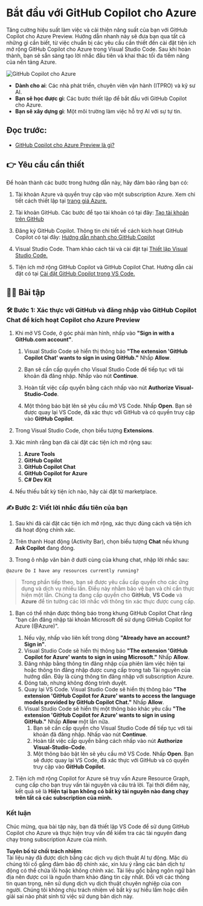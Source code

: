 # Bắt đầu với GitHub Copilot cho Azure

Tăng cường hiệu suất làm việc và cải thiện năng suất của bạn với GitHub Copilot cho Azure Preview. Hướng dẫn nhanh này sẽ đưa bạn qua tất cả những gì cần biết, từ việc chuẩn bị các yêu cầu cần thiết đến cài đặt tiện ích mở rộng GitHub Copilot cho Azure trong Visual Studio Code. Sau khi hoàn thành, bạn sẽ sẵn sàng tạo lời nhắc đầu tiên và khai thác tối đa tiềm năng của nền tảng Azure.

![GitHub Copilot cho Azure](../../../06-Using-GitHub-Copilot-for-Azure-to-Deploy-to-Cloud/images/intro.gif "GitHub Copilot cho Azure")

- **Dành cho ai**: Các nhà phát triển, chuyên viên vận hành (ITPRO) và kỹ sư AI.  
- **Bạn sẽ học được gì**: Các bước thiết lập để bắt đầu với GitHub Copilot cho Azure.  
- **Bạn sẽ xây dựng gì**: Một môi trường làm việc hỗ trợ AI với sự tự tin.

## Đọc trước:
- [GitHub Copilot cho Azure Preview là gì?](https://learn.microsoft.com/azure/developer/github-copilot-azure/introduction)

## 👉 Yêu cầu cần thiết

Để hoàn thành các bước trong hướng dẫn này, hãy đảm bảo rằng bạn có:

1. Tài khoản Azure và quyền truy cập vào một subscription Azure. Xem chi tiết cách thiết lập tại [trang giá Azure.](https://azure.microsoft.com/pricing/purchase-options/azure-account)

2. Tài khoản GitHub. Các bước để tạo tài khoản có tại đây: [Tạo tài khoản trên GitHub](https://docs.github.com/en/get-started/start-your-journey/creating-an-account-on-github)

3. Đăng ký GitHub Copilot. Thông tin chi tiết về cách kích hoạt GitHub Copilot có tại đây: [Hướng dẫn nhanh cho GitHub Copilot](https://docs.github.com/en/copilot/quickstart)

4. Visual Studio Code. Tham khảo cách tải và cài đặt tại [Thiết lập Visual Studio Code.](https://code.visualstudio.com/docs/setup/setup-overview)

5. Tiện ích mở rộng GitHub Copilot và GitHub Copilot Chat. Hướng dẫn cài đặt có tại [Cài đặt GitHub Copilot trong VS Code.](https://marketplace.visualstudio.com/items?itemName=GitHub.copilot)

## 💪🏽 Bài tập

### 🛠 Bước 1: Xác thực với GitHub và đăng nhập vào GitHub Copilot Chat để kích hoạt Copilot cho Azure Preview

1. Khi mở VS Code, ở góc phải màn hình, nhấp vào **"Sign in with a GitHub.com account"**.

    1. Visual Studio Code sẽ hiển thị thông báo **"The extension 'GitHub Copilot Chat' wants to sign in using GitHub."** Nhấp **Allow**.

    1. Bạn sẽ cần cấp quyền cho Visual Studio Code để tiếp tục với tài khoản đã đăng nhập. Nhấp vào nút **Continue**.

    1. Hoàn tất việc cấp quyền bằng cách nhấp vào nút **Authorize Visual-Studio-Code**.

    1. Một thông báo bật lên sẽ yêu cầu mở VS Code. Nhấp **Open**. Bạn sẽ được quay lại VS Code, đã xác thực với GitHub và có quyền truy cập vào **GitHub Copilot**.

1. Trong Visual Studio Code, chọn biểu tượng **Extensions**.

1. Xác minh rằng bạn đã cài đặt các tiện ích mở rộng sau:
    1. **Azure Tools**
    1. **GitHub Copilot**
    1. **GitHub Copilot Chat**
    1. **GitHub Copilot for Azure**
    1. **C# Dev Kit**

1. Nếu thiếu bất kỳ tiện ích nào, hãy cài đặt từ marketplace.

### ✍️ Bước 2: Viết lời nhắc đầu tiên của bạn

1. Sau khi đã cài đặt các tiện ích mở rộng, xác thực đúng cách và tiện ích đã hoạt động chính xác.

1. Trên thanh Hoạt động (Activity Bar), chọn biểu tượng **Chat** nếu khung **Ask Copilot** đang đóng.

1. Trong ô nhập văn bản ở dưới cùng của khung chat, nhập lời nhắc sau:

```prompt
@azure Do I have any resources currently running?
```  
> Trong phần tiếp theo, bạn sẽ được yêu cầu cấp quyền cho các ứng dụng và dịch vụ nhiều lần. Điều này nhằm bảo vệ bạn và chỉ cần thực hiện một lần. Chúng ta đang cấp quyền cho **GitHub**, **VS Code** và **Azure** để tin tưởng các lời nhắc với thông tin xác thực được cung cấp.

1. Bạn có thể nhận được thông báo trong khung GitHub Copilot Chat rằng "bạn cần đăng nhập tài khoản Microsoft để sử dụng GitHub Copilot for Azure (@Azure)".

    1. Nếu vậy, nhấp vào liên kết trong dòng **"Already have an account? Sign in"**.
    1. Visual Studio Code sẽ hiển thị thông báo **"The extension 'GitHub Copilot for Azure' wants to sign in using Microsoft."** Nhấp **Allow**.
    1. Đăng nhập bằng thông tin đăng nhập của phiên làm việc hiện tại hoặc thông tin đăng nhập được cung cấp trong tab Tài nguyên của hướng dẫn. Đây là cùng thông tin đăng nhập với subscription Azure.
    1. Đóng tab, nhưng không đóng trình duyệt.
    1. Quay lại VS Code. Visual Studio Code sẽ hiển thị thông báo **"The extension 'GitHub Copilot for Azure' wants to access the language models provided by GitHub Copilot Chat."** Nhấp **Allow**.
    1. Visual Studio Code sẽ hiển thị một thông báo khác yêu cầu **"The extension 'GitHub Copilot for Azure' wants to sign in using GitHub."** Nhấp **Allow** một lần nữa.
        1. Bạn sẽ cần cấp quyền cho Visual Studio Code để tiếp tục với tài khoản đã đăng nhập. Nhấp vào nút **Continue**.
        1. Hoàn tất việc cấp quyền bằng cách nhấp vào nút **Authorize Visual-Studio-Code**.
        1. Một thông báo bật lên sẽ yêu cầu mở VS Code. Nhấp **Open**. Bạn sẽ được quay lại VS Code, đã xác thực với GitHub và có quyền truy cập vào **GitHub Copilot**.

1. Tiện ích mở rộng Copilot for Azure sẽ truy vấn Azure Resource Graph, cung cấp cho bạn truy vấn tài nguyên và câu trả lời. Tại thời điểm này, kết quả sẽ là **Hiện tại bạn không có bất kỳ tài nguyên nào đang chạy trên tất cả các subscription của mình.**

### Kết luận

Chúc mừng, qua bài tập này, bạn đã thiết lập VS Code để sử dụng GitHub Copilot cho Azure và thực hiện truy vấn để kiểm tra các tài nguyên đang chạy trong subscription Azure của mình.

**Tuyên bố từ chối trách nhiệm**:  
Tài liệu này đã được dịch bằng các dịch vụ dịch thuật AI tự động. Mặc dù chúng tôi cố gắng đảm bảo độ chính xác, xin lưu ý rằng các bản dịch tự động có thể chứa lỗi hoặc không chính xác. Tài liệu gốc bằng ngôn ngữ bản địa nên được coi là nguồn tham khảo đáng tin cậy nhất. Đối với các thông tin quan trọng, nên sử dụng dịch vụ dịch thuật chuyên nghiệp của con người. Chúng tôi không chịu trách nhiệm về bất kỳ sự hiểu lầm hoặc diễn giải sai nào phát sinh từ việc sử dụng bản dịch này.